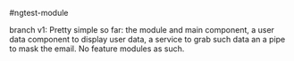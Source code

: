 #ngtest-module

branch v1: 
	Pretty simple so far: the module and main component, a user data component to display user data, a service to grab such data an a pipe to mask the email. No feature modules as such.
